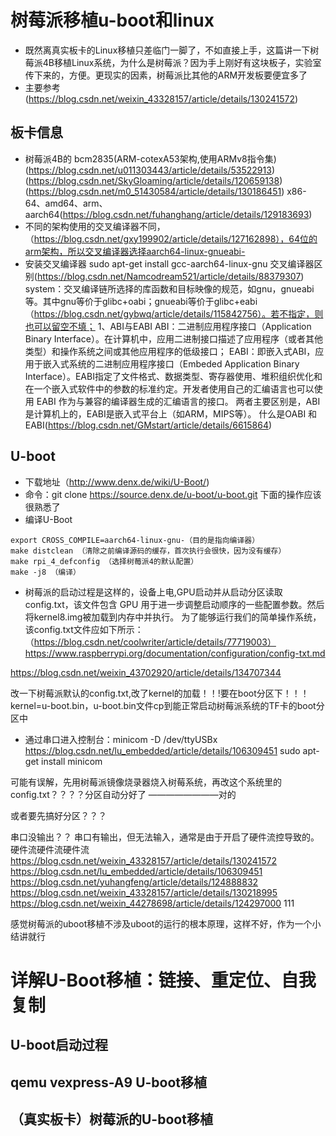 # 树莓派移植u-boot和linux
* 既然离真实板卡的Linux移植只差临门一脚了，不如直接上手，这篇讲一下树莓派4B移植Linux系统，为什么是树莓派？因为手上刚好有这块板子，实验室传下来的，方便。更现实的因素，树莓派比其他的ARM开发板要便宜多了
* 主要参考(https://blog.csdn.net/weixin_43328157/article/details/130241572)
## 板卡信息
* 树莓派4B的 bcm2835(ARM-cotexA53架构,使用ARMv8指令集)
 (https://blog.csdn.net/u011303443/article/details/53522913)
 (https://blog.csdn.net/SkyGloaming/article/details/120659138)
 (https://blog.csdn.net/m0_51430584/article/details/130186451)
x86-64、amd64、arm、aarch64(https://blog.csdn.net/fuhanghang/article/details/129183693)
* 不同的架构使用的交叉编译器不同，（https://blog.csdn.net/gxy199902/article/details/127162898），64位的arm架构，所以交叉编译器选择aarch64-linux-gnueabi-
* 安装交叉编译器 sudo apt-get install gcc-aarch64-linux-gnu
交叉编译器区别(https://blog.csdn.net/Namcodream521/article/details/88379307)
system：交叉编译链所选择的库函数和目标映像的规范，如gnu，gnueabi等。其中gnu等价于glibc+oabi；gnueabi等价于glibc+eabi（https://blog.csdn.net/gybwq/article/details/115842756）。若不指定，则也可以留空不填；
1、ABI与EABI
ABI：二进制应用程序接口（Application Binary Interface）。在计算机中，应用二进制接口描述了应用程序（或者其他类型）和操作系统之间或其他应用程序的低级接口；
EABI：即嵌入式ABI，应用于嵌入式系统的二进制应用程序接口（Embeded Application Binary Interface）。EABI指定了文件格式、数据类型、寄存器使用、堆积组织优化和在一个嵌入式软件中的参数的标准约定。开发者使用自己的汇编语言也可以使用 EABI 作为与兼容的编译器生成的汇编语言的接口。
两者主要区别是，ABI是计算机上的，EABI是嵌入式平台上（如ARM，MIPS等）。
什么是OABI 和 EABI(https://blog.csdn.net/GMstart/article/details/6615864)
## U-boot
* 下载地址（http://www.denx.de/wiki/U-Boot/)
* 命令：git clone https://source.denx.de/u-boot/u-boot.git
下面的操作应该很熟悉了
* 编译U-Boot
```
export CROSS_COMPILE=aarch64-linux-gnu-（目的是指向编译器）
make distclean （清除之前编译源码的缓存，首次执行会很快，因为没有缓存）
make rpi_4_defconfig （选择树莓派4的默认配置）
make -j8 （编译）
```

* 树莓派的启动过程是这样的，设备上电,GPU启动并从启动分区读取config.txt，该文件包含 GPU 用于进一步调整启动顺序的一些配置参数。然后将kernel8.img被加载到内存中并执行。
为了能够运行我们的简单操作系统，该config.txt文件应如下所示：（https://blog.csdn.net/coolwriter/article/details/77719003）
https://www.raspberrypi.org/documentation/configuration/config-txt.md

https://blog.csdn.net/weixin_43702920/article/details/134707344

改一下树莓派默认的config.txt,改了kernel的加载！！!要在boot分区下！！！
kernel=u-boot.bin，u-boot.bin文件cp到能正常启动树莓派系统的TF卡的boot分区中

* 通过串口进入控制台：minicom -D /dev/ttyUSBx
https://blog.csdn.net/lu_embedded/article/details/106309451
sudo apt-get install minicom

可能有误解，先用树莓派镜像烧录器烧入树莓系统，再改这个系统里的config.txt？？？？分区自动分好了  ————————对的

或者要先搞好分区？？？

串口没输出？？ 串口有输出，但无法输入，通常是由于开启了硬件流控导致的。 硬件流硬件流硬件流
https://blog.csdn.net/weixin_43328157/article/details/130241572
https://blog.csdn.net/lu_embedded/article/details/106309451
https://blog.csdn.net/yuhangfeng/article/details/124888832
https://blog.csdn.net/weixin_43328157/article/details/130218995
https://blog.csdn.net/weixin_44278698/article/details/124297000
111

感觉树莓派的uboot移植不涉及uboot的运行的根本原理，这样不好，作为一个小结讲就行


# 详解U-Boot移植：链接、重定位、自我复制
## U-boot启动过程
### 
###
## qemu vexpress-A9 U-boot移植
## （真实板卡）树莓派的U-boot移植